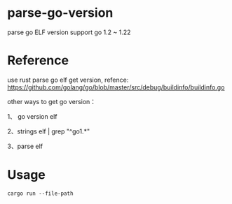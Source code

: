 # parse-go-version
parse go ELF version support go 1.2 ~ 1.22

# Reference
use rust parse go elf get version, refence: https://github.com/golang/go/blob/master/src/debug/buildinfo/buildinfo.go

other ways to get go version：

1、 go version elf

2、strings elf | grep "^go1.*"

3、parse elf


# Usage
```
cargo run --file-path
```
